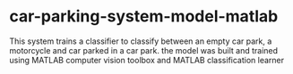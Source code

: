# car-parking-system-model-matlab
This system trains a classifier to classify between an empty car park, a motorcycle and car parked in a car park. the model was built and trained using MATLAB computer vision toolbox and MATLAB classification learner
